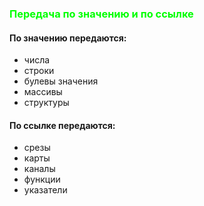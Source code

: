 ### <span style="color: lime">Передача по значению и по ссылке</span>
#### По значению передаются:
- числа
- строки
- булевы значения
- массивы
- структуры

#### По ссылке передаются:
- срезы
- карты
- каналы
- функции
- указатели